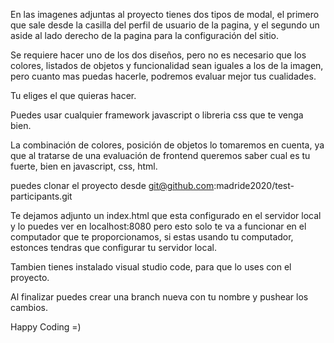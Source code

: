 En las imagenes adjuntas al proyecto tienes dos tipos de modal, el primero que sale desde la casilla del perfil de usuario de la pagina,
y el segundo un aside al lado derecho de la pagina para la configuración del sitio.

Se requiere hacer uno de los dos diseños, pero no es necesario que los colores, listados de objetos y funcionalidad sean iguales a los de la imagen,
pero cuanto mas puedas hacerle, podremos evaluar mejor tus cualidades.

Tu eliges el que quieras hacer.

Puedes usar cualquier framework javascript o libreria css que te venga bien.

La combinación de colores, posición de objetos lo tomaremos en cuenta, ya que al tratarse de una evaluación de frontend queremos saber 
cual es tu fuerte, bien en javascript, css, html.

puedes clonar el proyecto desde git@github.com:madride2020/test-participants.git

Te dejamos adjunto un index.html que esta configurado en el servidor local y lo puedes ver en localhost:8080 pero esto solo te va a funcionar en el computador que te proporcionamos, si estas usando tu computador, estonces tendras que configurar tu servidor local.

Tambien tienes instalado visual studio code, para que lo uses con el proyecto.

Al finalizar puedes crear una branch nueva con tu nombre y pushear los cambios.


Happy Coding =)
